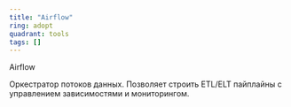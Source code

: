 ```yaml
---
title: "Airflow"
ring: adopt
quadrant: tools
tags: []
---
```


Airflow

Оркестратор потоков данных. Позволяет строить ETL/ELT пайплайны с управлением зависимостями и мониторингом.
